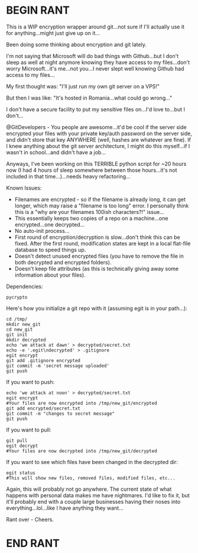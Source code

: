 # BEGIN RANT

This is a WIP encryption wrapper around git...not sure if I'll actually use it for anything...might just give up on it...

Been doing some thinking about encryption and git lately.

I'm not saying that Microsoft will do bad things with Github...but I don't sleep as well at night anymore knowing they have access to my files...don't worry Microsoft...it's me...not you...I never slept well knowing Github had access to my files...

My first thought was: "I'll just run my own git server on a VPS!"

But then I was like: "It's hosted in Romania...what could go wrong..."

I don't have a secure facility to put my sensitive files on...I'd love to...but I don't...

@GitDevelopers - You people are awesome...it'd be cool if the server side encrypted your files with your private key/auth password on the server side, and didn't store that key ANYWHERE (well, hashes are whatever are fine). If I knew anything about the git server architecture, I might do this myself...if I wasn't in school...and didn't have a job...

Anyways, I've been working on this TERRIBLE python script for ~20 hours now (I had 4 hours of sleep somewhere between those hours...it's not included in that time...)...needs heavy refactoring...

Known Issues:
- Filenames are encrypted - so if the filename is already long, it can get longer, which may raise a "filename is too long" error. I personally think this is a "why are your filenames 100ish characters?!" issue...
- This essentially keeps two copies of a repo on a machine...one encrypted...one decrypted...
- No auto-init process...
- First round of encryption/decryption is slow...don't think this can be fixed. After the first round, modification states are kept in a local flat-file database to speed things up.
- Doesn't detect unused encrypted files (you have to remove the file in both decrypted and encrypted folders).
- Doesn't keep file attributes (as this is technically giving away some information about your files).

Dependencies:
```
pycrypto
```

Here's how you initialize a git repo with it (assuming egit is in your path...):
```
cd /tmp/
mkdir new_git
cd new_git
git init
mkdir decrypted
echo 'we attack at dawn' > decrypted/secret.txt
echo -e '.egit\ndecrypted' > .gitignore
egit encrypt
git add .gitignore encrypted
git commit -m 'secret message uploaded'
git push
```

If you want to push:
```
echo 'we attack at noon' > decrypted/secret.txt
egit encrypt
#Your files are now encrypted into /tmp/new_git/encrypted
git add encrypted/secret.txt
git commit -m "changes to secret message"
git push
```

If you want to pull:
```
git pull
egit decrypt
#Your files are now decrypted into /tmp/new_git/decrypted
```

If you want to see which files have been changed in the decrypted dir:
```
egit status
#This will show new files, removed files, modified files, etc...
```

Again, this will probably not go anywhere. The current state of what happens with personal data makes me have nightmares. I'd like to fix it, but it'll probably end with a couple large businesses having their noses into everything...lol...like I have anything they want...

Rant over - Cheers.

# END RANT
